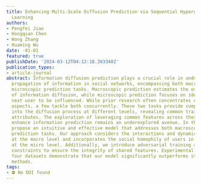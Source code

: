 ```yaml
---
title: Enhancing Multi-Scale Diffusion Prediction via Sequential Hypergraphs and Adversarial
  Learning
authors:
- Pengfei Jiao
- Hongqian Chen
- Wang Zhang
- Huaming Wu
date: -01-01
featured: true
publishDate: '2024-03-12T04:12:18.393340Z'
publication_types:
- article-journal
abstract: Information diffusion prediction plays a crucial role in understanding the
  propagation of information in social networks, encompassing both macroscopic and
  microscopic prediction tasks. Macroscopic prediction estimates the overall impact
  of information diffusion, while microscopic prediction focuses on identifying the
  next user to be influenced. While prior research often concentrates on one of these
  aspects, a few tackle both concurrently. These two tasks provide complementary insights
  into the diffusion process at different levels, revealing common traits and unique
  attributes. The exploration of leveraging common features across these tasks to
  enhance information prediction remains an underexplored avenue. In this paper, we
  propose an intuitive and effective model that addresses both macroscopic and microscopic
  prediction tasks. Our approach considers the interactions and dynamics among cascades
  at the macro level and incorporates the social homophily of users in social networks
  at the micro level. Additionally, we introduce adversarial training and orthogonality
  constraints to ensure the integrity of shared features. Experimental results on
  four datasets demonstrate that our model significantly outperforms state-of-the-art
  methods.
tags:
- ⛔ No DOI found
---
```

